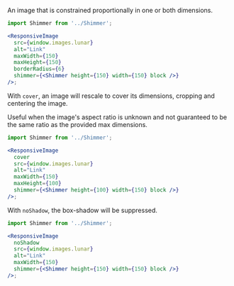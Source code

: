 An image that is constrained proportionally in one or both dimensions.

```jsx
import Shimmer from '../Shimmer';

<ResponsiveImage
  src={window.images.lunar}
  alt="Link"
  maxWidth={150}
  maxHeight={150}
  borderRadius={6}
  shimmer={<Shimmer height={150} width={150} block />}
/>;
```

With `cover`, an image will rescale to cover its dimensions, cropping and centering the image.

Useful when the image's aspect ratio is unknown and not guaranteed to be the same ratio as the
provided max dimensions.

```jsx
import Shimmer from '../Shimmer';

<ResponsiveImage
  cover
  src={window.images.lunar}
  alt="Link"
  maxWidth={150}
  maxHeight={100}
  shimmer={<Shimmer height={100} width={150} block />}
/>;
```

With `noShadow`, the box-shadow will be suppressed.

```jsx
import Shimmer from '../Shimmer';

<ResponsiveImage
  noShadow
  src={window.images.lunar}
  alt="Link"
  maxWidth={150}
  shimmer={<Shimmer height={150} width={150} block />}
/>;
```

